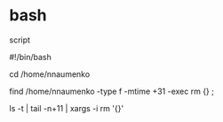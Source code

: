 # bash
script

#!/bin/bash

cd /home/nnaumenko

find /home/nnaumenko -type f -mtime +31 -exec rm {} \;

ls -t | tail -n+11 | xargs -i rm '{}'
